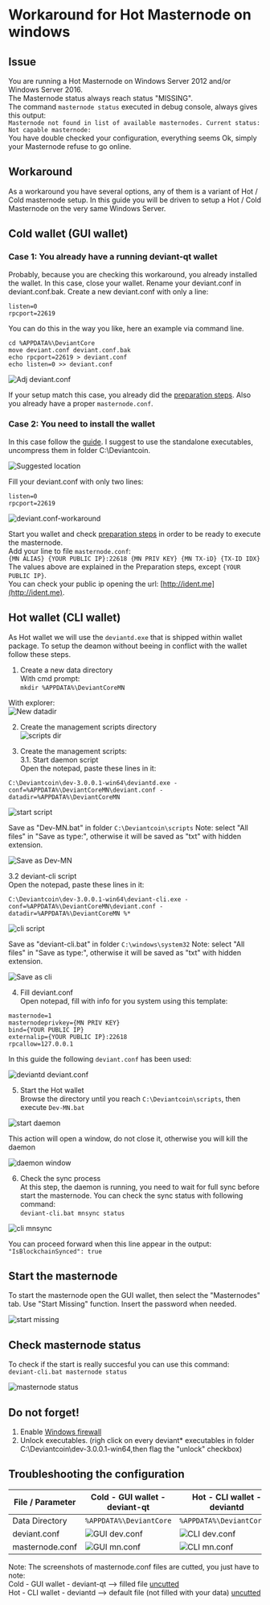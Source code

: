 # Workaround for Hot Masternode on windows
## Issue
You are running a Hot Masternode on Windows Server 2012 and/or Windows Server 2016.<br />
The Masternode status always reach status "MISSING".<br />
The command `masternode status` executed in debug console, always gives this output:<br />
```Masternode not found in list of available masternodes. Current status: Not capable masternode:```<br />
You have double checked your configuration, everything seems Ok, simply your Masternode refuse to go online.
## Workaround
As a workaround you have several options,
any of them is a variant of Hot / Cold masternode setup.
In this guide you will be driven to setup a Hot / Cold Masternode on the very same Windows Server.
## Cold wallet (GUI wallet)
### Case 1: You already have a running deviant-qt wallet
Probably, because you are checking this workaround, you already installed the wallet.
In this case, close your wallet. Rename your deviant.conf in deviant.conf.bak. Create a new deviant.conf with only a line:<br />
```
listen=0
rpcport=22619
```

You can do this in the way you like, here an example via command line. <br />
```
cd %APPDATA%\DeviantCore
move deviant.conf deviant.conf.bak
echo rpcport=22619 > deviant.conf
echo listen=0 >> deviant.conf
```
![Adj deviant.conf](/images/WIN-adj-deviant.conf.png)

If your setup match this case, you already did the [preparation steps](/common/Preparation-steps-for-MN.md). Also you already have a proper `masternode.conf`.


### Case 2: You need to install the wallet
In this case follow the [guide](/common/Setup_wallet.md). I suggest to use the standalone executables, uncompress them in folder C:\Deviantcoin.<br />

![Suggested location](/images/WIN-sugg-loc.png)

Fill your deviant.conf with only two lines:
```
listen=0
rpcport=22619
```

![deviant.conf-workaround](/images/WIN-two-lines.png)

Start you wallet and check [preparation steps](/common/Preparation-steps-for-MN.md) in order to be ready to execute the masternode.<br />
Add your line to file `masternode.conf`:<br />
`{MN ALIAS} {YOUR PUBLIC IP}:22618 {MN PRIV KEY} {MN TX-iD} {TX-ID IDX}`<br />
The values above are explained in the Preparation steps, except `{YOUR PUBLIC IP}`.<br />
You can check your public ip opening the url: [http://ident.me](http://ident.me).

## Hot wallet (CLI wallet)
As Hot wallet we will use the `deviantd.exe` that is shipped within wallet package. To setup the deamon without beeing in conflict with the wallet follow these steps.

1. Create a new data directory<br />
With cmd prompt:<br />
```mkdir %APPDATA%\DeviantCoreMN```

With explorer:<br />
![New datadir](/images/WIN-new-datadir.png)

2. Create the management scripts directory<br />
![scripts dir](/images/WIN-dir-scripts.png)

3. Create the management scripts:<br />
3.1. Start daemon script<br />
Open the notepad, paste these lines in it:<br />
```
C:\Deviantcoin\dev-3.0.0.1-win64\deviantd.exe -conf=%APPDATA%\DeviantCoreMN\deviant.conf -datadir=%APPDATA%\DeviantCoreMN
```
![start script](/images/WIN-start-script.png)

Save as "Dev-MN.bat" in folder `C:\Deviantcoin\scripts`
Note: select "All files" in "Save as type:", otherwise it will be saved as "txt" with hidden extension.

![Save as Dev-MN](/images/WIN-dev-mn.bat.png)

3.2 deviant-cli script<br />
Open the notepad, paste these lines in it:<br />
```
C:\Deviantcoin\dev-3.0.0.1-win64\deviant-cli.exe -conf=%APPDATA%\DeviantCoreMN\deviant.conf -datadir=%APPDATA%\DeviantCoreMN %*
```
![cli script](/images/WIN-cli-script.png)

Save as "deviant-cli.bat" in folder `C:\windows\system32`
Note: select "All files" in "Save as type:", otherwise it will be saved as "txt" with hidden extension.

![Save as cli](/images/WIN-cli.bat.png)

4. Fill deviant.conf<br />
Open notepad, fill with info for you system using this template:<br />
```
masternode=1
masternodeprivkey={MN PRIV KEY} 
bind={YOUR PUBLIC IP}
externalip={YOUR PUBLIC IP}:22618
rpcallow=127.0.0.1
```
In this guide the following `deviant.conf` has been used:<br />

![deviantd deviant.conf](/images/WIN-daemon-conf.png)

5. Start the Hot wallet<br />
Browse the directory until you reach `C:\Deviantcoin\scripts`, then execute `Dev-MN.bat`

![start daemon](/images/WIN-start-daemon.png)

This action will open a window, do not close it, otherwise you will kill the daemon

![daemon window](/images/WIN-daemon-window.png)

6. Check the sync process<br />
At this step, the daemon is running, you need to wait for full sync before start the masternode. You can check the sync status with following command:<br />
```deviant-cli.bat mnsync status```

![cli mnsync](/images/WIN-cli-status.png)

You can proceed forward when this line appear in the output:
`"IsBlockchainSynced": true`
## Start the masternode
To start the masternode open the GUI wallet, then select the "Masternodes" tab.
Use "Start Missing" function. Insert the password when needed.

![start missing](/images/WIN-start-missing.png)

## Check masternode status
To check if the start is really succesful you can use this command:<br />
```deviant-cli.bat masternode status```

![masternode status](/images/WIN-mn-status.png)

## Do not forget!
1. Enable [Windows firewall](/windows/windows-firewall.md)
2. Unlock executables. (righ click on every deviant* executables in folder C:\Deviantcoin\dev-3.0.0.1-win64,then flag the "unlock" checkbox)

## Troubleshooting the configuration

File / Parameter | Cold - GUI wallet - deviant-qt | Hot - CLI wallet - deviantd
---------------- | ----------------------------- | ----------------------------
Data Directory | `%APPDATA%\DeviantCore` | `%APPDATA%\DeviantCoreMN`
deviant.conf | ![GUI dev.conf](/images/WIN-gui-devconf.png) | ![CLI dev.conf](/images/WIN-cli-devconf.png)
masternode.conf | ![GUI mn.conf](/images/WIN-gui-mnconf-cut.png) | ![CLI mn.conf](/images/WIN-cli-mnconf-cut.png)

Note: The screenshots of masternode.conf files are cutted, you just have to note:<br />
Cold - GUI wallet - deviant-qt --> filled file [uncutted](/images/WIN-gui-mnconf.png)<br />
Hot - CLI wallet - deviantd --> default file (not filled with your data) [uncutted](/images/WIN-gui-mnconf.png)<br />











































































